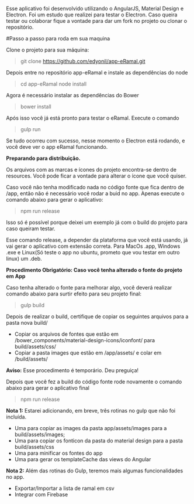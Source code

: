 Esse aplicativo foi desenvolvido utilizando o AngularJS, Material Design e Electron. Foi um estudo que realizei para testar o Electron. Caso queira testar ou colaborar fique a vontade para dar um fork no projeto ou clonar o repositório.

#Passo a passo para roda em sua maquina

Clone o projeto para sua máquina:

> git clone https://github.com/edyonil/app-eRamal.git

Depois entre no repositório app-eRamal e instale as dependências do node

> cd app-eRamal
> node install

Agora é necessário instalar as dependências do Bower

> bower install

Após isso você já está pronto para testar o eRamal. Execute o comando

> gulp run

Se tudo ocorreu com sucesso, nesse momento o Electron está rodando, e você deve ver o app eRamal funcionando.

**Preparando para distribuição.**

Os arquivos com as marcas e ícones do projeto encontra-se dentro de resources. Você pode ficar a vontade para alterar o ícone que você quiser. 

Caso você não tenha modificado nada no código fonte  que fica dentro de /app, então não é necessário você rodar a buid no app. Apenas execute o comando abaixo para gerar o aplicativo:

> npm run release

Isso só é possível porque deixei um exemplo já com o build do projeto para caso queiram testar. 

Esse comando release, a depender da plataforma que você está usando, já vai gerar o aplicativo com extensão correta. Para MacOs .app, Windows .exe e Linux(Só teste o app no ubuntu, prometo que vou testar em outro linux) um .deb. 

**Procedimento Obrigatório: Caso você tenha alterado o fonte do projeto em App**

Caso tenha alterado o fonte para melhorar algo, você deverá realizar comando abaixo para surtir efeito para seu projeto final:

> gulp build

Depois de realizar o build, certifique de copiar os seguintes arquivos para a pasta nova build/

* Copiar os arquivos de fontes que estão em /bower_components/material-design-icons/iconfont/ para build/assets/css/
* Copiar a pasta images que estão em /app/assets/ e colar em /build/assets/

**Aviso:** Esse procedimento é temporário. Deu preguiça!

Depois que você fez a build do código fonte rode novamente o comando abaixo para gerar o aplicativo final

> npm run release

**Nota 1:**
Estarei adicionando, em breve, três rotinas no gulp que não foi incluída. 

* Uma para copiar as images da pasta app/assets/images para a build/assets/images;
* Uma para copiar os fonticon da pasta do material design para a pasta build/assets/css
* Uma para minificar os fontes do app
* Uma para gerar os templateCache das views do Angular

**Nota 2:**
Além das rotinas do Gulp, teremos mais algumas funcionalidades no app.

* Exportar/Importar a lista de ramal em csv
* Integrar com Firebase

